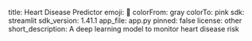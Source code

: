 title: Heart Disease Predictor
emoji: 🏃
colorFrom: gray
colorTo: pink
sdk: streamlit
sdk_version: 1.41.1
app_file: app.py
pinned: false
license: other
short_description: A deep learning model to monitor heart disease risk
